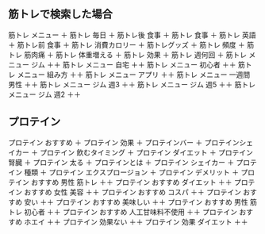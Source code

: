## 筋トレで検索した場合

筋トレ メニュー	＋
筋トレ 毎日	＋
筋トレ後 食事	＋
筋トレ 食事	＋
筋トレ 英語	＋
筋トレ前 食事	＋
筋トレ 消費カロリー	＋
筋トレグッズ	＋
筋トレ 頻度	＋
筋トレ 筋肉痛	＋
筋トレ 体重増える	＋
筋トレ 効果	＋
筋トレ 週何回	＋
筋トレ メニュー ジム	＋＋
筋トレ メニュー 自宅	＋＋
筋トレ メニュー 初心者	＋＋
筋トレ メニュー 組み方	＋＋
筋トレ メニュー アプリ	＋＋
筋トレ メニュー 一週間 男性	＋＋
筋トレ メニュー ジム 週3	＋＋
筋トレ メニュー ジム 週5	＋＋
筋トレ メニュー ジム 週2	＋＋

## プロテイン

プロテイン おすすめ	＋
プロテイン 効果	＋
プロテインバー	＋
プロテインシェイカー	＋
プロテイン 飲むタイミング	＋
プロテイン ダイエット	＋
プロテイン 腎臓	＋
プロテイン 太る	＋
プロテインとは	＋
プロテイン シェイカー	＋
プロテイン 種類	＋
プロテイン エクスプロージョン	＋
プロテイン デメリット	＋
プロテイン おすすめ 男性 筋トレ	＋＋
プロテイン おすすめ ダイエット	＋＋
プロテイン おすすめ 女性 美容	＋＋
プロテイン おすすめ コスパ	＋＋
プロテイン おすすめ 安い	＋＋
プロテイン おすすめ 美味しい	＋＋
プロテイン おすすめ 男性 筋トレ 初心者	＋＋
プロテイン おすすめ 人工甘味料不使用	＋＋
プロテイン おすすめ ホエイ	＋＋
プロテイン 効果ない	＋＋
プロテイン 効果 ダイエット	＋＋